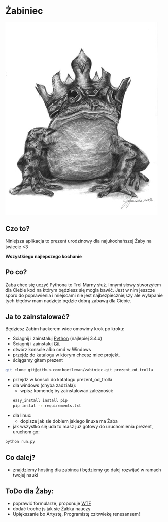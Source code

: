 # Żabiniec

<a href="https://raw.githubusercontent.com/beetleman/zabiniec/master/zabiniec/static/img/index/zaba_bg.jpg"><img src="zabiniec/static/img/index/zaba_bg.jpg"/></a>


## Czo to?
Niniejsza aplikacja to prezent urodzinowy dla najukochańszej Żaby na świecie <3

**Wszystkiego najlepszego kochanie**

## Po co?
Żaba chce się uczyć Pythona to Trol Marny służ. Innymi słowy stworzyłem dla Ciebie kod na którym będziesz się mogła bawić. Jest w nim jeszcze sporo do poprawienia i miejscami nie jest najbezpieczniejszy ale wyłapanie tych błędów mam nadzieje będzie dobrą zabawą dla Ciebie.

## Ja to zainstalować?
Będziesz Żabim hackerem wiec omowimy krok po kroku:
* Sciągnij i zainstaluj <a href="https://www.python.org/downloads/">Python</a> (najlepiej 3.4.x)
* Ściągnij i zainstaluj <a href="http://git-scm.com/download/">Git</a>
* otwórz konsole albo cmd w Windows
* przejdz do katalogu w ktorym chcesz mieć projekt.
* ściągamy gitem prezent
```bash
git clone git@github.com:beetleman/zabiniec.git prezent_od_trolla
```
* przejdz w konsoli do katalogu prezent_od_trolla
* dla windows (chyba zadziała):
    * wpisz komendę by zainstalować zależności:
    ```bash
    easy_install install pip
    pip instal -r requirements.txt
    ```
* dla linux:
    * dopisze jak sie dobiem jakiego linuxa ma Żaba
* jak wszystko się uda to masz już gotowy do uruchomienia prezent, uruchom go:
```bash
python run.py
```
## Co dalej?
* znajdziemy hosting dla zabinca i będziemy go dalej rozwijać w ramach twojej nauki

## ToDo dla Żaby:
* poprawić formularze, proponuje <a href="https://github.com/wtforms/wtforms">WTF</a>
* dodać trochę js jak się Żabka nauczy
* Upiększanie bo Artystę, Programistę człowiekę renesansem!


